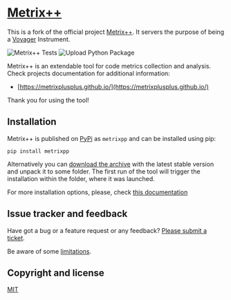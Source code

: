 # [Metrix++](https://github.com/metrixplusplus/metrixplusplus)
This is a fork of the official project [Metrix++](https://github.com/metrixplusplus/metrixplusplus). It servers the purpose of being  a [Voyager](https://github.com/dxworks/voyager) Instrument.


![Metrix++ Tests](https://github.com/metrixplusplus/metrixplusplus/workflows/Metrix++%20Tests/badge.svg)
![Upload Python Package](https://github.com/metrixplusplus/metrixplusplus/workflows/Upload%20Python%20Package/badge.svg)

Metrix++ is an extendable tool for code metrics collection and analysis.
Check projects documentation for additional information:
* [https://metrixplusplus.github.io/](https://metrixplusplus.github.io/)

Thank you for using the tool!

## Installation

Metrix++ is published on [PyPi](https://pypi.org/project/metrixpp/) as `metrixpp` and can be installed using pip:

```
pip install metrixpp
```

Alternatively you can [download the archive](https://github.com/metrixplusplus/metrixplusplus/releases)
with the latest stable version and unpack it to some folder.
The first run of the tool will trigger the installation within the folder, where it was launched.

For more installation options, please, check [this documentation](https://metrixplusplus.github.io/home.html#download_section)

## Issue tracker and feedback 
Have got a bug or a feature request or any feedback?
[Please submit a ticket](https://github.com/metrixplusplus/metrixplusplus/issues/new).

Be aware of some [limitations](https://github.com/metrixplusplus/metrixplusplus/blob/master/LIMITATIONS.md).

## Copyright and license
[MIT](https://github.com/metrixplusplus/metrixplusplus/blob/master/LICENSE)
